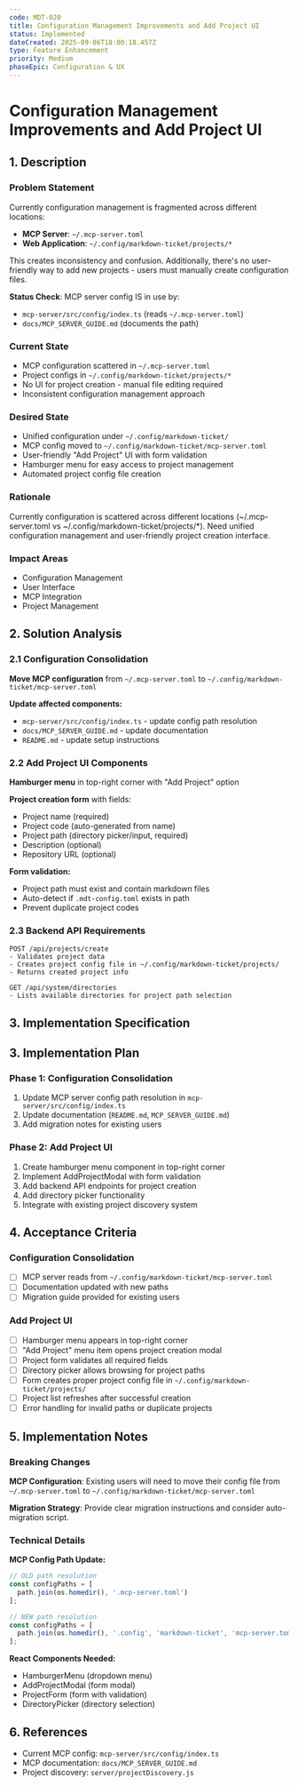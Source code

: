 ```yaml
---
code: MDT-020
title: Configuration Management Improvements and Add Project UI
status: Implemented
dateCreated: 2025-09-06T18:00:18.457Z
type: Feature Enhancement
priority: Medium
phaseEpic: Configuration & UX
---
```



# Configuration Management Improvements and Add Project UI

## 1. Description

### Problem Statement
Currently configuration management is fragmented across different locations:
- **MCP Server**: `~/.mcp-server.toml` 
- **Web Application**: `~/.config/markdown-ticket/projects/*`

This creates inconsistency and confusion. Additionally, there's no user-friendly way to add new projects - users must manually create configuration files.

**Status Check**: MCP server config IS in use by:
- `mcp-server/src/config/index.ts` (reads `~/.mcp-server.toml`)
- `docs/MCP_SERVER_GUIDE.md` (documents the path)

### Current State
- MCP configuration scattered in `~/.mcp-server.toml`
- Project configs in `~/.config/markdown-ticket/projects/*`
- No UI for project creation - manual file editing required
- Inconsistent configuration management approach

### Desired State
- Unified configuration under `~/.config/markdown-ticket/`
- MCP config moved to `~/.config/markdown-ticket/mcp-server.toml`
- User-friendly "Add Project" UI with form validation
- Hamburger menu for easy access to project management
- Automated project config file creation

### Rationale
Currently configuration is scattered across different locations (~/.mcp-server.toml vs ~/.config/markdown-ticket/projects/*). Need unified configuration management and user-friendly project creation interface.

### Impact Areas
- Configuration Management
- User Interface
- MCP Integration
- Project Management

## 2. Solution Analysis

### 2.1 Configuration Consolidation
**Move MCP configuration** from `~/.mcp-server.toml` to `~/.config/markdown-ticket/mcp-server.toml`

**Update affected components:**
- `mcp-server/src/config/index.ts` - update config path resolution
- `docs/MCP_SERVER_GUIDE.md` - update documentation  
- `README.md` - update setup instructions

### 2.2 Add Project UI Components
**Hamburger menu** in top-right corner with "Add Project" option

**Project creation form** with fields:
- Project name (required)
- Project code (auto-generated from name)
- Project path (directory picker/input, required)
- Description (optional)
- Repository URL (optional)

**Form validation:**
- Project path must exist and contain markdown files
- Auto-detect if `.mdt-config.toml` exists in path
- Prevent duplicate project codes

### 2.3 Backend API Requirements
```
POST /api/projects/create
- Validates project data
- Creates project config file in ~/.config/markdown-ticket/projects/
- Returns created project info

GET /api/system/directories  
- Lists available directories for project path selection
```

## 3. Implementation Specification
## 3. Implementation Plan

### Phase 1: Configuration Consolidation
1. Update MCP server config path resolution in `mcp-server/src/config/index.ts`
2. Update documentation (`README.md`, `MCP_SERVER_GUIDE.md`)
3. Add migration notes for existing users

### Phase 2: Add Project UI
1. Create hamburger menu component in top-right corner
2. Implement AddProjectModal with form validation
3. Add backend API endpoints for project creation
4. Add directory picker functionality
5. Integrate with existing project discovery system

## 4. Acceptance Criteria

### Configuration Consolidation
- [ ] MCP server reads from `~/.config/markdown-ticket/mcp-server.toml`
- [ ] Documentation updated with new paths
- [ ] Migration guide provided for existing users

### Add Project UI
- [ ] Hamburger menu appears in top-right corner
- [ ] "Add Project" menu item opens project creation modal
- [ ] Project form validates all required fields
- [ ] Directory picker allows browsing for project paths
- [ ] Form creates proper project config file in `~/.config/markdown-ticket/projects/`
- [ ] Project list refreshes after successful creation
- [ ] Error handling for invalid paths or duplicate projects

## 5. Implementation Notes

### Breaking Changes
**MCP Configuration**: Existing users will need to move their config file from `~/.mcp-server.toml` to `~/.config/markdown-ticket/mcp-server.toml`

**Migration Strategy**: Provide clear migration instructions and consider auto-migration script.

### Technical Details
**MCP Config Path Update:**
```typescript
// OLD path resolution
const configPaths = [
  path.join(os.homedir(), '.mcp-server.toml')
];

// NEW path resolution  
const configPaths = [
  path.join(os.homedir(), '.config', 'markdown-ticket', 'mcp-server.toml')
];
```

**React Components Needed:**
- HamburgerMenu (dropdown menu)
- AddProjectModal (form modal)
- ProjectForm (form with validation)
- DirectoryPicker (directory selection)

## 6. References

- Current MCP config: `mcp-server/src/config/index.ts`
- MCP documentation: `docs/MCP_SERVER_GUIDE.md`
- Project discovery: `server/projectDiscovery.js`